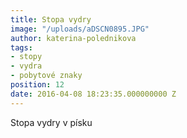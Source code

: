 ```yaml
---
title: Stopa vydry
image: "/uploads/aDSCN0895.JPG"
author: katerina-polednikova
tags:
- stopy
- vydra
- pobytové znaky
position: 12
date: 2016-04-08 18:23:35.000000000 Z
---
```

Stopa vydry v písku
